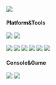 [![](https://count.getloli.com/get/@xiaolin)](https://count.getloli.com)

#### Platform&Tools
[![](https://img.shields.io/badge/macOS-Macbook%20Pro%20M1%20Pro-292e33?style=flat-square&logo=apple&logoColor=ffffff)](https://www.apple.com/macbook-pro-14-and-16/)
[![](https://img.shields.io/badge/IDE-Visual%20Studio%20Code-blue?style=flat-square&logo=visual-studio-code&logoColor=ffffff)](https://code.visualstudio.com/)

[![](https://img.shields.io/badge/-Node.js-43853d?style=flat-square&logo=node.js&logoColor=ffffff)](https://nodejs.org/)
[![](https://img.shields.io/badge/-Vue.js-4fc08d?style=flat-square&logo=vue.js&logoColor=ffffff)](https://vuejs.org/)
[![](https://img.shields.io/badge/-Rust-000000?style=flat-square&logo=rust&logoColor=ffffff)](https://www.rust-lang.org/)
[![](https://img.shields.io/badge/-C++-00599C?style=flat-square&logo=c%2B%2B&logoColor=ffffff)](https://isocpp.org/)
[![](https://img.shields.io/badge/-Python-3776AB?style=flat-square&logo=python&logoColor=ffffff)](https://www.python.org/)
[![](https://img.shields.io/badge/-Docker-2496ED?style=flat-square&logo=docker&logoColor=ffffff)](https://www.docker.com/)

#### Console&Game
[![](https://img.shields.io/badge/Steam-171a21?style=flat-square&logo=steam&logoColor=ffffff)](https://steamcommunity.com/id/LynMoe)
![](https://img.shields.io/badge/-Nintendo%20Switch-e60012?style=flat-square&logo=nintendo%20switch&logoColor=ffffff)
